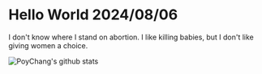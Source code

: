 # Hello World 2024/08/06

I don't know where I stand on abortion. I like killing babies, but I don't like giving women a choice.

![PoyChang's github stats](https://github-readme-stats.vercel.app/api?username=poychang&show_icons=true&theme=dracula)
